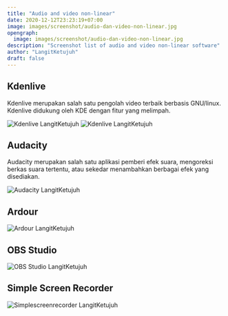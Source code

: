 ```yaml
---
title: "Audio and video non-linear"
date: 2020-12-12T23:23:19+07:00
image: images/screenshot/audio-dan-video-non-linear.jpg
opengraph:
  image: images/screenshot/audio-dan-video-non-linear.jpg
description: "Screenshot list of audio and video non-linear software"
author: "LangitKetujuh"
draft: false
---
```


## Kdenlive

Kdenlive merupakan salah satu pengolah video terbaik berbasis GNU/linux. Kdenlive didukung oleh KDE dengan fitur yang melimpah.

![Kdenlive LangitKetujuh](/images/screenshot/kdenlive-langitketujuh-id-1.webp)
![Kdenlive LangitKetujuh](/images/screenshot/kdenlive-langitketujuh-id-2.webp)

## Audacity

Audacity merupakan salah satu aplikasi pemberi efek suara, mengoreksi berkas suara tertentu, atau sekedar menambahkan berbagai efek yang disediakan.

![Audacity LangitKetujuh](/images/screenshot/audacity-langitketujuh-id-1.webp)

## Ardour

![Ardour LangitKetujuh](/images/screenshot/ardour-langitketujuh-id-1.webp)

## OBS Studio

![OBS Studio LangitKetujuh](/images/screenshot/obs-recorder-langitketujuh-id-1.webp)

## Simple Screen Recorder

![Simplescreenrecorder LangitKetujuh](/images/screenshot/simplescreenrecorder-langitketujuh-id-1)
